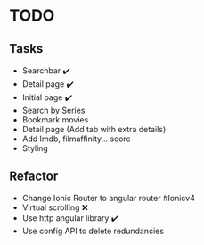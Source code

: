 # TODO
## Tasks
* Searchbar  :heavy_check_mark:
* Detail page  :heavy_check_mark:
* Initial page :heavy_check_mark:
* Search by Series
* Bookmark movies
* Detail page (Add tab with extra details)
* Add Imdb, filmaffinity... score
* Styling

## Refactor
* Change Ionic Router to angular router #Ionicv4 
* Virtual scrolling :x: 
* Use http angular library :heavy_check_mark:
* Use config API to delete redundancies